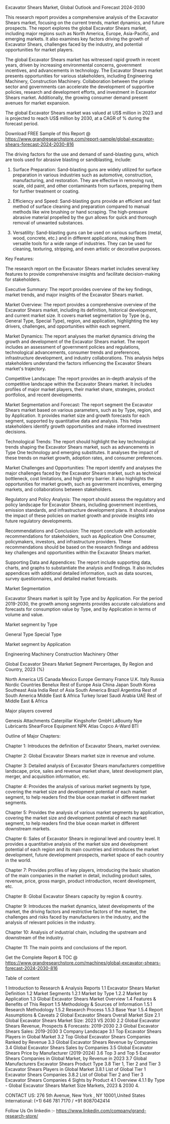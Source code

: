 Excavator Shears Market, Global Outlook and Forecast 2024-2030

  This research report provides a comprehensive analysis of the Excavator Shears market, focusing on the current trends, market dynamics, and future prospects. The report explores the global Excavator Shears market, including major regions such as North America, Europe, Asia-Pacific, and emerging markets. It also examines key factors driving the growth of Excavator Shears, challenges faced by the industry, and potential opportunities for market players.

The global Excavator Shears market has witnessed rapid growth in recent years, driven by increasing environmental concerns, government incentives, and advancements in technology. The Excavator Shears market presents opportunities for various stakeholders, including Engineering Machinery, Construction Machinery. Collaboration between the private sector and governments can accelerate the development of supportive policies, research and development efforts, and investment in Excavator Shears market. Additionally, the growing consumer demand present avenues for market expansion.

The global Excavator Shears market was valued at US$ million in 2023 and is projected to reach US$ million by 2030, at a CAGR of % during the forecast period.

Download FREE Sample of this Report @ https://www.grandresearchstore.com/report-sample/global-excavator-shears-forecast-2024-2030-816


The driving factors for the use and demand of sand-blasting guns, which are tools used for abrasive blasting or sandblasting, include:



1. Surface Preparation: Sand-blasting guns are widely utilized for surface preparation in various industries such as automotive, construction, manufacturing, and restoration. They are effective in removing rust, scale, old paint, and other contaminants from surfaces, preparing them for further treatment or coating.



2. Efficiency and Speed: Sand-blasting guns provide an efficient and fast method of surface cleaning and preparation compared to manual methods like wire brushing or hand scraping. The high-pressure abrasive material propelled by the gun allows for quick and thorough removal of unwanted substances.



3. Versatility: Sand-blasting guns can be used on various surfaces (metal, wood, concrete, etc.) and in different applications, making them versatile tools for a wide range of industries. They can be used for cleaning, texturing, stripping, and even artistic or decorative purposes.

Key Features:

The research report on the Excavator Shears market includes several key features to provide comprehensive insights and facilitate decision-making for stakeholders.

Executive Summary: The report provides overview of the key findings, market trends, and major insights of the Excavator Shears market.

Market Overview: The report provides a comprehensive overview of the Excavator Shears market, including its definition, historical development, and current market size. It covers market segmentation by Type (e.g., General Type, Special Type), region, and application, highlighting the key drivers, challenges, and opportunities within each segment.

Market Dynamics: The report analyses the market dynamics driving the growth and development of the Excavator Shears market. The report includes an assessment of government policies and regulations, technological advancements, consumer trends and preferences, infrastructure development, and industry collaborations. This analysis helps stakeholders understand the factors influencing the Excavator Shears market's trajectory.

Competitive Landscape: The report provides an in-depth analysis of the competitive landscape within the Excavator Shears market. It includes profiles of major market players, their market share, strategies, product portfolios, and recent developments.

Market Segmentation and Forecast: The report segment the Excavator Shears market based on various parameters, such as by Type, region, and by Application. It provides market size and growth forecasts for each segment, supported by quantitative data and analysis. This helps stakeholders identify growth opportunities and make informed investment decisions.

Technological Trends: The report should highlight the key technological trends shaping the Excavator Shears market, such as advancements in Type One technology and emerging substitutes. It analyses the impact of these trends on market growth, adoption rates, and consumer preferences.

Market Challenges and Opportunities: The report identify and analyses the major challenges faced by the Excavator Shears market, such as technical bottleneck, cost limitations, and high entry barrier. It also highlights the opportunities for market growth, such as government incentives, emerging markets, and collaborations between stakeholders.

Regulatory and Policy Analysis: The report should assess the regulatory and policy landscape for Excavator Shears, including government incentives, emission standards, and infrastructure development plans. It should analyse the impact of these policies on market growth and provide insights into future regulatory developments.

Recommendations and Conclusion: The report conclude with actionable recommendations for stakeholders, such as Application One Consumer, policymakers, investors, and infrastructure providers. These recommendations should be based on the research findings and address key challenges and opportunities within the Excavator Shears market.

Supporting Data and Appendices: The report include supporting data, charts, and graphs to substantiate the analysis and findings. It also includes appendices with additional detailed information, such as data sources, survey questionnaires, and detailed market forecasts.

Market Segmentation

Excavator Shears market is split by Type and by Application. For the period 2019-2030, the growth among segments provides accurate calculations and forecasts for consumption value by Type, and by Application in terms of volume and value.



Market segment by Type



General Type
Special Type


Market segment by Application



Engineering Machinery
Construction Machinery
Other


Global Excavator Shears Market Segment Percentages, By Region and Country, 2023 (%)



North America
US
Canada
Mexico
Europe
Germany
France
U.K.
Italy
Russia
Nordic Countries
Benelux
Rest of Europe
Asia
China
Japan
South Korea
Southeast Asia
India
Rest of Asia
South America
Brazil
Argentina
Rest of South America
Middle East & Africa
Turkey
Israel
Saudi Arabia
UAE
Rest of Middle East & Africa


Major players covered



Genesis Attachments
Caterpillar
Kingshofer GmbH
LaBounty
Nye Lubricants
ShearForce Equipment
NPK
Atlas Copco
A-Ward
BTI


Outline of Major Chapters:

Chapter 1: Introduces the definition of Excavator Shears, market overview.

Chapter 2: Global Excavator Shears market size in revenue and volume.

Chapter 3: Detailed analysis of Excavator Shears manufacturers competitive landscape, price, sales and revenue market share, latest development plan, merger, and acquisition information, etc.

Chapter 4: Provides the analysis of various market segments by type, covering the market size and development potential of each market segment, to help readers find the blue ocean market in different market segments.

Chapter 5: Provides the analysis of various market segments by application, covering the market size and development potential of each market segment, to help readers find the blue ocean market in different downstream markets.

Chapter 6: Sales of Excavator Shears in regional level and country level. It provides a quantitative analysis of the market size and development potential of each region and its main countries and introduces the market development, future development prospects, market space of each country in the world.

Chapter 7: Provides profiles of key players, introducing the basic situation of the main companies in the market in detail, including product sales, revenue, price, gross margin, product introduction, recent development, etc.

Chapter 8: Global Excavator Shears capacity by region & country.

Chapter 9: Introduces the market dynamics, latest developments of the market, the driving factors and restrictive factors of the market, the challenges and risks faced by manufacturers in the industry, and the analysis of relevant policies in the industry.

Chapter 10: Analysis of industrial chain, including the upstream and downstream of the industry.

Chapter 11: The main points and conclusions of the report.

Get the Complete Report & TOC @ https://www.grandresearchstore.com/machines/global-excavator-shears-forecast-2024-2030-816

Table of content

1 Introduction to Research & Analysis Reports
1.1 Excavator Shears Market Definition
1.2 Market Segments
1.2.1 Market by Type
1.2.2 Market by Application
1.3 Global Excavator Shears Market Overview
1.4 Features & Benefits of This Report
1.5 Methodology & Sources of Information
1.5.1 Research Methodology
1.5.2 Research Process
1.5.3 Base Year
1.5.4 Report Assumptions & Caveats
2 Global Excavator Shears Overall Market Size
2.1 Global Excavator Shears Market Size: 2023 VS 2030
2.2 Global Excavator Shears Revenue, Prospects & Forecasts: 2019-2030
2.3 Global Excavator Shears Sales: 2019-2030
3 Company Landscape
3.1 Top Excavator Shears Players in Global Market
3.2 Top Global Excavator Shears Companies Ranked by Revenue
3.3 Global Excavator Shears Revenue by Companies
3.4 Global Excavator Shears Sales by Companies
3.5 Global Excavator Shears Price by Manufacturer (2019-2024)
3.6 Top 3 and Top 5 Excavator Shears Companies in Global Market, by Revenue in 2023
3.7 Global Manufacturers Excavator Shears Product Type
3.8 Tier 1, Tier 2 and Tier 3 Excavator Shears Players in Global Market
3.8.1 List of Global Tier 1 Excavator Shears Companies
3.8.2 List of Global Tier 2 and Tier 3 Excavator Shears Companies
4 Sights by Product
4.1 Overview
4.1.1 By Type - Global Excavator Shears Market Size Markets, 2023 & 2030
4.

CONTACT US:
276 5th Avenue, New York , NY 10001,United States
International: (+1) 646 781 7170 / +91 8087042414

Follow Us On linkedin :- https://www.linkedin.com/company/grand-research-store/
 
